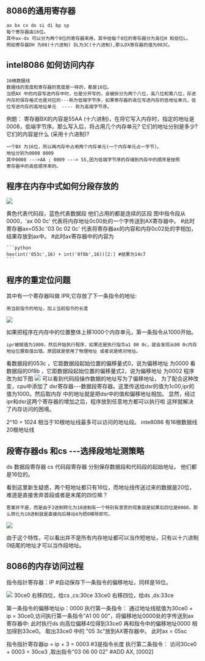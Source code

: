 ## 8086的通用寄存器
    ax bx cx dx si di bp sp
    每个寄存器由16位。
    其中ax-dx 可以分为两个8位的寄存器来用，其中给每个8位的寄存器分为高位H 和低位L。
    例如寄存器DH 为08(十六进制) DL为3C(十六进制),那么DX寄存器的值为083C。

## intel8086 如何访问内存
    16根数据线
    数据线的宽度和寄存器的宽度是一样的，都是16位。
    当把AX 中的内容写进内存中时，也是分开写的，会被拆分为两个八位，高八位和第八位，存进内存的保存格式也是对应的---称为低端字节序，如果寄存器的高位写进内存的低地址单元，低位写进内存的高地址单元  ---- 称为高端字节序。

例题：
寄存器BX的内容是55AA (十六进制)，在将它写入内存时，指定的地址是0008，低端字节序。那么写入后，将占用几个内存单元? 它们的地址分别是多少? 它们的内容是什么 (采用十六进制)?

    一个BX 为16位，所以再内存中占用两个内存单元(一个内存单元占一字节)。
    地址分别为0008 0009
    其中0008 --->AA ; 0009 ---> 55,因为低端字节序的存储到内存中的顺序是按照
    寄存器中的高低顺序来的。

## 程序在内存中式如何分段存放的

<img src='https://vbnmjj.github.io/img/汇编/1.jpg' >

黄色代表代码段，蓝色代表数据段
他们占用的都是连续的区段
图中指令段从0000，'ax 00 0c' 代表将内存地址0c00处的一个字传送到AX寄存器中。
#此时寄存器ax=053c
'03 0c 02 0c' 代表将寄存器ax的内容和内存0c02处的字相加，结果存放到ax中。
#此时ax寄存器中的内容为

    ```python
    hex(int('053c',16) + int('0f8b',16))[2:] #结果为14c7
    ```

## 程序的重定位问题

其中有一个寄存器叫做 IPR,它存放了下一条指令的地址:

    用当前指令的地址，加上当前指令的长度
<img src='https://vbnmjj.github.io/img/汇编/2.jpg' >

如果把程序在内存中的位置整体上移1000个内存单元，第一条指令从1000开始。

    ipr被赋值为1000，然后开始执行程序，如果还是执行指令a1 00 0c，就会发现从00 0c内存地址位置取值出错。原因就是使用了物理地址 或者说是绝对地址。

看数据段的053c ，它距数据段起始位置的偏移量式0，说为偏移地址
为0000
看数据段的0f8b ，它距数据段起始位置的偏移量式2，说为偏移地址
为0002
程序改为如下图
<img src='https://vbnmjj.github.io/img/汇编/3.jpg' >
可以看到代码段操作数据的地址写为了偏移地址，  为了配合这种改变，cpu中添加了
dsr寄存器---数据段寄存器。这里传送给dsr的值为1c00,ipr的值为1000。然后取内存
中的地址就是把dsr中的值和偏移地址相加。
显然，经过ipr和dsr这两个寄存器的增加之后，程序放到任意地方都可以执行啦
这样就解决了内存访问的困境。

2^10 = 1024 相当于10根地址线最多可以访问的地址段。
inte8086 有16根数据线 20根地址线
## 段寄存器ds 和cs ---选择段地址测策略
ds  数据段寄存器  cs  代码段寄存器
分别保存数据段和代码段的起始地址。 他们都是16位的。

看到这里新生疑惑，两个短地址都只有16位，而地址线传送过来的数据是20位，
难道是直接舍弃首段或者是末尾的四位嘛？

    答案并不是，而是由于2进制转化为10进制有一个特别有意思的现象就是如果后四位是0000，那么转化为10进制就是直接向后移动4为把0移除即可。
<img src='https://vbnmjj.github.io/img/汇编/4.jpg' >

由于这个特性，可以看出并不是所有内存地址都可以当作短地址，只有以十六进制0结尾的地址才可以当作段地址。

## 8086的内存访问过程

指令指针寄存器：IP #自动保存下一条指令的偏移地址，同样是16位。

<img src="./https://vbnmjj.github.io/img/汇编/5.jpg" >
30ce0 右移四位，给cs ,cs:30ce
33ce0 右移四位，给ds ,ds:33ce

第一条指令的偏移地址ip：0000
执行第一条指令：
通过地址线赋值为30ce0 + ip = 30ce0,访问执行第一条指令"A1 00 00"，将偏移地址0000处的字传送到ax寄存器中:
此时执行ds 向高位偏移4位得到33ce0 再和指令中的偏移地址0000 相加得到33ce0。
取出33ce0 中的 "05 3c"放到AX寄存器中。 此时ax = 05sc

指令指针寄存器ip = ip + 3 = 0003 #3是指令长度
执行第二条指令：
访问30ce0 + 0003 = 30ce3 ,取出指令"03 06 00 02" #ADD AX, [0002]











